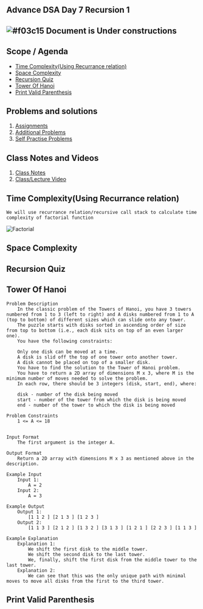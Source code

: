 ## Advance DSA Day 7 Recursion 1

## ![#f03c15](https://placehold.co/15x15/f03c15/f03c15.png) Document is Under constructions

## Scope / Agenda
- [Time Complexity(Using Recurrance relation)](#time-complexityusing-recurrance-relation)
- [Space Complexity](#space-complexity)
- [Recursion Quiz](#recursion-quiz)
- [Tower Of Hanoi](#tower-of-hanoi)
- [Print Valid Parenthesis](#print-valid-parenthesis)

## Problems and solutions

1. [Assignments]()
2. [Additional Problems]()
3. [Self Practise Problems]()

## Class Notes and Videos

1. [Class Notes](../../../class_Notes/Advance%20DSA%20Notes/7.%20Adv%20Recursion%202.pdf)
2. [Class/Lecture Video](https://www.youtube.com/watch?v=oRn0Eq_04Qc)

## Time Complexity(Using Recurrance relation)
    We will use recurrance relation/recursive call stack to calculate time complexity of factorial function
![Factorial](https://github.com/rajpiyush220/GrowTogetherWithDSA/blob/883b0a8d9c59e4845cdae1f654ccf9095fed2fae/Notes/images/TC_using_recurrance_relation.png?raw=true)
         
## Space Complexity
## Recursion Quiz
## Tower Of Hanoi
    Problem Description
        In the classic problem of the Towers of Hanoi, you have 3 towers numbered from 1 to 3 (left to right) and A disks numbered from 1 to A (top to bottom) of different sizes which can slide onto any tower.
        The puzzle starts with disks sorted in ascending order of size from top to bottom (i.e., each disk sits on top of an even larger one).
        You have the following constraints:

        Only one disk can be moved at a time.
        A disk is slid off the top of one tower onto another tower.
        A disk cannot be placed on top of a smaller disk.
        You have to find the solution to the Tower of Hanoi problem.
        You have to return a 2D array of dimensions M x 3, where M is the minimum number of moves needed to solve the problem.
        In each row, there should be 3 integers (disk, start, end), where:

        disk - number of the disk being moved
        start - number of the tower from which the disk is being moved
        end - number of the tower to which the disk is being moved

    Problem Constraints
        1 <= A <= 18


    Input Format
        The first argument is the integer A.

    Output Format
        Return a 2D array with dimensions M x 3 as mentioned above in the description.

    Example Input
        Input 1:
            A = 2
        Input 2:
            A = 3

    Example Output
        Output 1:
            [1 1 2 ] [2 1 3 ] [1 2 3 ]
        Output 2:
            [1 1 3 ] [2 1 2 ] [1 3 2 ] [3 1 3 ] [1 2 1 ] [2 2 3 ] [1 1 3 ]

    Example Explanation
        Explanation 1:
            We shift the first disk to the middle tower.
            We shift the second disk to the last tower.
            We, finally, shift the first disk from the middle tower to the last tower.
        Explanation 2:
            We can see that this was the only unique path with minimal moves to move all disks from the first to the third tower.

## Print Valid Parenthesis